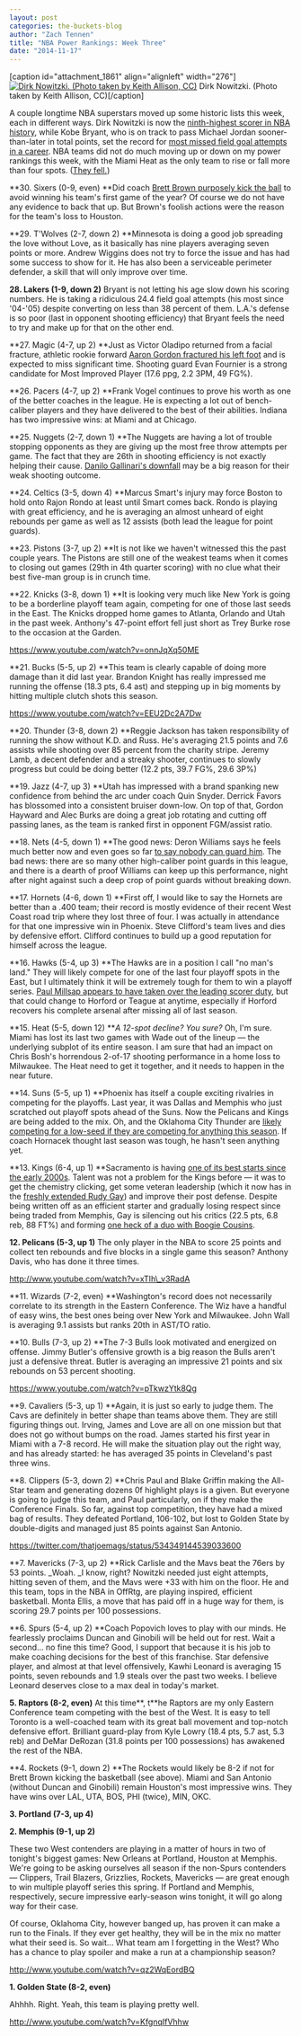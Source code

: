 ```yaml
---
layout: post
categories: the-buckets-blog
author: "Zach Tennen"
title: "NBA Power Rankings: Week Three"
date: "2014-11-17"
---
```


\[caption id="attachment\_1861" align="alignleft" width="276"\][![Dirk Nowitzki. (Photo taken by Keith Allison, CC)](images/Dirk-276x300.jpg)](http://www.thehighscreen.com/wp-content/uploads/2014/11/Dirk-e1416262593359.jpg) Dirk Nowitzki. (Photo taken by Keith Allison, CC)\[/caption\]

A couple longtime NBA superstars moved up some historic lists this week, each in different ways. Dirk Nowitzki is now the [ninth-highest scorer in NBA history](http://www.nba.com/video/games/mavericks/2014/11/12/0021400106-sac-dal-dirk-passes-hakeem.nba/), while Kobe Bryant, who is on track to pass Michael Jordan sooner-than-later in total points, set the record for [most missed field goal attempts in a career](http://www.nytimes.com/2014/11/16/sports/basketball/to-the-end-kobe-bryant-is-a-shooting-guard-hot-or-cold.html?_r=0). NBA teams did not do much moving up or down on my power rankings this week, with the Miami Heat as the only team to rise or fall more than four spots. ([They fell.](http://www.thehighscreen.com/2014/11/nba-power-rankings-week-two/))

**30\. Sixers (0-9, even) **Did coach [Brett Brown purposely kick the ball](http://www.si.com/nba/2014/11/14/brett-brown-kicks-ball-philadelphia-sixers-houston-rockets) to avoid winning his team's first game of the year? Of course we do not have any evidence to back that up. But Brown's foolish actions were the reason for the team's loss to Houston.

**29\. T'Wolves (2-7, down 2) **Minnesota is doing a good job spreading the love without Love, as it basically has nine players averaging seven points or more. Andrew Wiggins does not try to force the issue and has had some success to show for it. He has also been a serviceable perimeter defender, a skill that will only improve over time.

**28\. Lakers (1-9, down 2)** Bryant is not letting his age slow down his scoring numbers. He is taking a ridiculous 24.4 field goal attempts (his most since '04-'05) despite converting on less than 38 percent of them. L.A.'s defense is so poor (last in opponent shooting efficiency) that Bryant feels the need to try and make up for that on the other end.

**27\. Magic (4-7, up 2) **Just as Victor Oladipo returned from a facial fracture, athletic rookie forward [Aaron Gordon fractured his left foot](http://www.rotoworld.com/player/nba/2313/aaron-gordon) and is expected to miss significant time. Shooting guard Evan Fournier is a strong candidate for Most Improved Player (17.6 ppg, 2.2 3PM, 49 FG%).

**26\. Pacers (4-7, up 2) **Frank Vogel continues to prove his worth as one of the better coaches in the league. He is expecting a lot out of bench-caliber players and they have delivered to the best of their abilities. Indiana has two impressive wins: at Miami and at Chicago.

**25\. Nuggets (2-7, down 1) **The Nuggets are having a lot of trouble stopping opponents as they are giving up the most free throw attempts per game. The fact that they are 26th in shooting efficiency is not exactly helping their cause. [Danilo Gallinari's downfall](http://www.basketball-reference.com/players/g/gallida01.html) may be a big reason for their weak shooting outcome.

**24\. Celtics (3-5, down 4) **Marcus Smart's injury may force Boston to hold onto Rajon Rondo at least until Smart comes back. Rondo is playing with great efficiency, and he is averaging an almost unheard of eight rebounds per game as well as 12 assists (both lead the league for point guards).

**23\. Pistons (3-7, up 2) **It is not like we haven't witnessed this the past couple years. The Pistons are still one of the weakest teams when it comes to closing out games (29th in 4th quarter scoring) with no clue what their best five-man group is in crunch time.

**22\. Knicks (3-8, down 1) **It is looking very much like New York is going to be a borderline playoff team again, competing for one of those last seeds in the East. The Knicks dropped home games to Atlanta, Orlando and Utah in the past week. Anthony's 47-point effort fell just short as Trey Burke rose to the occasion at the Garden.

https://www.youtube.com/watch?v=onnJqXq50ME

**21\. Bucks (5-5, up 2) **This team is clearly capable of doing more damage than it did last year. Brandon Knight has really impressed me running the offense (18.3 pts, 6.4 ast) and stepping up in big moments by hitting multiple clutch shots this season.

https://www.youtube.com/watch?v=EEU2Dc2A7Dw

**20\. Thunder (3-8, down 2) **Reggie Jackson has taken responsibility of running the show without K.D. and Russ. He's averaging 21.5 points and 7.6 assists while shooting over 85 percent from the charity stripe. Jeremy Lamb, a decent defender and a streaky shooter, continues to slowly progress but could be doing better (12.2 pts, 39.7 FG%, 29.6 3P%)

**19\. Jazz (4-7, up 3) **Utah has impressed with a brand spanking new confidence from behind the arc under coach Quin Snyder. Derrick Favors has blossomed into a consistent bruiser down-low. On top of that, Gordon Hayward and Alec Burks are doing a great job rotating and cutting off passing lanes, as the team is ranked first in opponent FGM/assist ratio.

**18\. Nets (4-5, down 1) **The good news: Deron Williams says he feels much better now and even goes so far [to say nobody can guard him](http://nypost.com/2014/11/08/this-is-the-deron-williams-the-nets-expected-to-see/). The bad news: there are so many other high-caliber point guards in this league, and there is a dearth of proof Williams can keep up this performance, night after night against such a deep crop of point guards without breaking down.

**17\. Hornets (4-6, down 1) **First off, I would like to say the Hornets are better than a .400 team; their record is mostly evidence of their recent West Coast road trip where they lost three of four. I was actually in attendance for that one impressive win in Phoenix. Steve Clifford's team lives and dies by defensive effort. Clifford continues to build up a good reputation for himself across the league.

**16\. Hawks (5-4, up 3) **The Hawks are in a position I call "no man's land." They will likely compete for one of the last four playoff spots in the East, but I ultimately think it will be extremely tough for them to win a playoff series. [Paul Millsap appears to have taken over the leading scorer duty](http://www.thehighscreen.com/2014/11/league-of-extraordinary-copycats-atlanta-utah-san-antonio/), but that could change to Horford or Teague at anytime, especially if Horford recovers his complete arsenal after missing all of last season.

**15\. Heat (5-5, down 12) **_A 12-spot decline? You sure?_ Oh, I'm sure. Miami has lost its last two games with Wade out of the lineup — the underlying subplot of its entire season. I am sure that had an impact on Chris Bosh's horrendous 2-of-17 shooting performance in a home loss to Milwaukee. The Heat need to get it together, and it needs to happen in the near future.

**14\. Suns (5-5, up 1) **Phoenix has itself a couple exciting rivalries in competing for the playoffs. Last year, it was Dallas and Memphis who just scratched out playoff spots ahead of the Suns. Now the Pelicans and Kings are being added to the mix. Oh, and the Oklahoma City Thunder are [likely competing for a low-seed if they are competing for anything this season](http://grantland.com/the-triangle/watching-the-thunder-in-the-middle-of-the-storm/). If coach Hornacek thought last season was tough, he hasn't seen anything yet.

**13\. Kings (6-4, up 1) **Sacramento is having [one of its best starts since the early 2000s](http://sacramento.cbslocal.com/2014/11/05/sacramento-kings-beat-denver-nuggets-131-109-off-to-best-start-since-2001-02/). Talent was not a problem for the Kings before — it was to get the chemistry clicking, get some veteran leadership (which it now has in the [freshly extended Rudy Gay](http://grantland.com/the-triangle/the-mutually-beneficial-pairing-of-rudy-gay-and-the-kings/)) and improve their post defense. Despite being written off as an efficient starter and gradually losing respect since being traded from Memphis, Gay is silencing out his critics (22.5 pts, 6.8 reb, 88 FT%) and forming [one heck of a duo with Boogie Cousins](http://www.thehighscreen.com/2014/11/demarcus-cousins-boogie-wonderland/).

**12\. Pelicans (5-3, up 1)** The only player in the NBA to score 25 points and collect ten rebounds and five blocks in a single game this season? Anthony Davis, who has done it three times.

http://www.youtube.com/watch?v=xTIh\_v3RadA

**11\. Wizards (7-2, even) **Washington's record does not necessarily correlate to its strength in the Eastern Conference. The Wiz have a handful of easy wins, the best ones being over New York and Milwaukee. John Wall is averaging 9.1 assists but ranks 20th in AST/TO ratio.

**10\. Bulls (7-3, up 2) **The 7-3 Bulls look motivated and energized on offense. Jimmy Butler's offensive growth is a big reason the Bulls aren't just a defensive threat. Butler is averaging an impressive 21 points and six rebounds on 53 percent shooting.

https://www.youtube.com/watch?v=pTkwzYtk8Qg

**9\. Cavaliers (5-3, up 1) **Again, it is just so early to judge them. The Cavs are definitely in better shape than teams above them. They are still figuring things out. Irving, James and Love are all on one mission but that does not go without bumps on the road. James started his first year in Miami with a 7-8 record. He will make the situation play out the right way, and has already started: he has averaged 35 points in Cleveland's past three wins.

**8\. Clippers (5-3, down 2) **Chris Paul and Blake Griffin making the All-Star team and generating dozens 0f highlight plays is a given. But everyone is going to judge this team, and Paul particularly, on if they make the Conference Finals. So far, against top competition, they have had a mixed bag of results. They defeated Portland, 106-102, but lost to Golden State by double-digits and managed just 85 points against San Antonio.

https://twitter.com/thatjoemags/status/534349144539033600

**7\. Mavericks (7-3, up 2) **Rick Carlisle and the Mavs beat the 76ers by 53 points. _Woah. _I know, right? Nowitzki needed just eight attempts, hitting seven of them, and the Mavs were +33 with him on the floor. He and this team, tops in the NBA in OffRtg, are playing inspired, efficient basketball. Monta Ellis, a move that has paid off in a huge way for them, is scoring 29.7 points per 100 possessions.

**6\. Spurs (5-4, up 2) **Coach Popovich loves to play with our minds. He fearlessly proclaims Duncan and Ginobili will be held out for rest. Wait a second... no fine this time? Good, I support that because it is his job to make coaching decisions for the best of this franchise. Star defensive player, and almost at that level offensively, Kawhi Leonard is averaging 15 points, seven rebounds and 1.9 steals over the past two weeks. I believe Leonard deserves close to a max deal in today's market.

**5\. Raptors (8-2, even)** At this time**, t**he Raptors are my only Eastern Conference team competing with the best of the West. It is easy to tell Toronto is a well-coached team with its great ball movement and top-notch defensive effort. Brilliant guard-play from Kyle Lowry (18.4 pts, 5.7 ast, 5.3 reb) and DeMar DeRozan (31.8 points per 100 possessions) has awakened the rest of the NBA.

**4\. Rockets (9-1, down 2) **The Rockets would likely be 8-2 if not for Brett Brown kicking the basketball (see above). Miami and San Antonio (without Duncan and Ginobili) remain Houston's most impressive wins. They have wins over LAL, UTA, BOS, PHI (twice), MIN, OKC.

**3\. Portland (7-3, up 4)**

**2\. Memphis (9-1, up 2)**

These two West contenders are playing in a matter of hours in two of tonight's biggest games: New Orleans at Portland, Houston at Memphis. We're going to be asking ourselves all season if the non-Spurs contenders — Clippers, Trail Blazers, Grizzlies, Rockets, Mavericks — are great enough to win multiple playoff series this spring. If Portland and Memphis, respectively, secure impressive early-season wins tonight, it will go along way for their case.

Of course, Oklahoma City, however banged up, has proven it can make a run to the Finals. If they ever get healthy, they will be in the mix no matter what their seed is. So wait... What team am I forgetting in the West? Who has a chance to play spoiler and make a run at a championship season?

http://www.youtube.com/watch?v=qz2WqEordBQ

**1\. Golden State (8-2, even)**

Ahhhh. Right. Yeah, this team is playing pretty well.

http://www.youtube.com/watch?v=KfgnqIfVhhw

